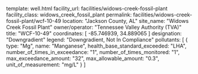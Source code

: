 template: well.html
facility_url: facilities/widows-creek-fossil-plant
facility_class: widows_creek_fossil_plant
permalink: facilities/widows-creek-fossil-plant/wcf-10-49
location: "Jackson County, AL"
site_name: "Widows Creek Fossil Plant"
owner/operator: "Tennessee Valley Authority (TVA)"
title: "WCF-10-49"
coordinates: [
  -85.746939,
  34.889065
]
designation: "Downgradient"
legend: "Downgradient, Not In Compliance"
pollutants: [
  {
  type: "Mg",
  name: "Manganese",
  health_base_standard_exceeded: "LHA",
  number_of_times_in_exceedance: "1",
  number_of_times_monitored: "1",
  max_exceedance_amount: "32",
  max_allowable_amount: "0.3",
  unit_of_measurement: "mg/L"
  }
]
